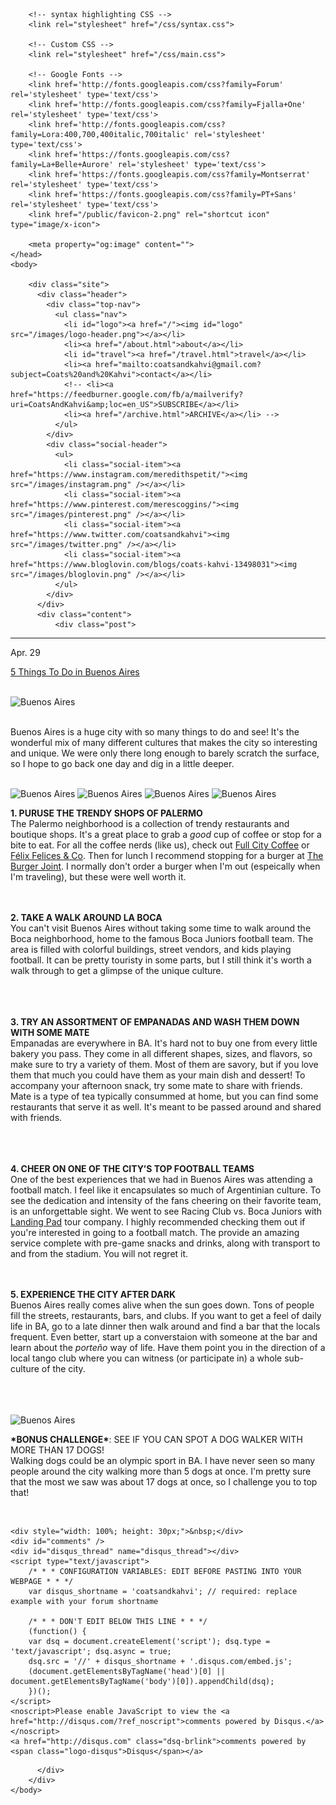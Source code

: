<!DOCTYPE html>
<html>
    <head>
        <meta charset="utf-8">
        <meta http-equiv="X-UA-Compatible" content="IE=edge,chrome=1">
        <title>5 Things To Do in Buenos Aires</title>
        <meta name="viewport" content="width=device-width">

        <!-- syntax highlighting CSS -->
        <link rel="stylesheet" href="/css/syntax.css">

        <!-- Custom CSS -->
        <link rel="stylesheet" href="/css/main.css">

        <!-- Google Fonts -->
        <link href='http://fonts.googleapis.com/css?family=Forum' rel='stylesheet' type='text/css'>
        <link href='http://fonts.googleapis.com/css?family=Fjalla+One' rel='stylesheet' type='text/css'>
        <link href='http://fonts.googleapis.com/css?family=Lora:400,700,400italic,700italic' rel='stylesheet' type='text/css'>
        <link href='https://fonts.googleapis.com/css?family=La+Belle+Aurore' rel='stylesheet' type='text/css'>
        <link href='https://fonts.googleapis.com/css?family=Montserrat' rel='stylesheet' type='text/css'>
        <link href='https://fonts.googleapis.com/css?family=PT+Sans' rel='stylesheet' type='text/css'>
        <link href="/public/favicon-2.png" rel="shortcut icon" type="image/x-icon">

        <meta property="og:image" content="">
    </head>
    <body>

        <div class="site">
          <div class="header">
            <div class="top-nav">
              <ul class="nav">
                <li id="logo"><a href="/"><img id="logo" src="/images/logo-header.png"></a></li>
                <li><a href="/about.html">about</a></li>
                <li id="travel"><a href="/travel.html">travel</a></li>
                <li><a href="mailto:coatsandkahvi@gmail.com?subject=Coats%20and%20Kahvi">contact</a></li>
                <!-- <li><a href="https://feedburner.google.com/fb/a/mailverify?uri=CoatsAndKahvi&amp;loc=en_US">SUBSCRIBE</a></li>
                <li><a href="/archive.html">ARCHIVE</a></li> -->
              </ul>
            </div>
            <div class="social-header">
              <ul>
                <li class="social-item"><a href="https://www.instagram.com/meredithspetit/"><img src="/images/instagram.png" /></a></li>
                <li class="social-item"><a href="https://www.pinterest.com/merescoggins/"><img src="/images/pinterest.png" /></a></li>
                <li class="social-item"><a href="https://www.twitter.com/coatsandkahvi"><img src="/images/twitter.png" /></a></li>
                <li class="social-item"><a href="https://www.bloglovin.com/blogs/coats-kahvi-13498031"><img src="/images/bloglovin.png" /></a></li>
              </ul>
            </div>
          </div>
          <div class="content">
              <div class="post">
  <div class="date-container">
    <hr>
    <span class="date">Apr. 29</span>
  </div>
  <div class="post-content">
    <p class="title"><a href="">5 Things To Do in Buenos Aires</a></p>
  	<br>
<div class="image">
<img style="margin-bottom:0" alt="Buenos Aires" src="https://s3.amazonaws.com/coatsandkahvi/2016.04.23+5+Things+to+do+in+Buenos+Aires/Buenos+Aires-5.jpg" />
</div>

<br>
<p>
Buenos Aires is a huge city with so many things to do and see! It's the wonderful mix of many different cultures that makes the city so interesting and unique.  We were only there long enough to barely scratch the surface, so I hope to go back one day and dig in a little deeper.  

</p>
<br>
<div class="image">
<img style="margin-bottom:0" alt="Buenos Aires" src="https://s3.amazonaws.com/coatsandkahvi/2016.04.23+5+Things+to+do+in+Buenos+Aires/Buenos+Aires-1.jpg" />	
<img style="margin-bottom:0" alt="Buenos Aires" src="https://s3.amazonaws.com/coatsandkahvi/2016.04.23+5+Things+to+do+in+Buenos+Aires/Buenos+Aires-6.jpg" />
<img style="margin-bottom:0" alt="Buenos Aires" src="https://s3.amazonaws.com/coatsandkahvi/2016.04.23+5+Things+to+do+in+Buenos+Aires/Buenos+Aires-7.jpg" />
<img style="margin-bottom:0" alt="Buenos Aires" src="https://s3.amazonaws.com/coatsandkahvi/2016.04.23+5+Things+to+do+in+Buenos+Aires/Buenos+Aires-8.jpg" />
</div>

<p>
<strong>1. PURUSE THE TRENDY SHOPS OF PALERMO</strong>
<br>
The Palermo neighborhood is a collection of trendy restaurants and boutique shops. It's a great place to grab a <em>good</em> cup of coffee or stop for a bite to eat.  For all the coffee nerds (like us), check out <a href="https://www.facebook.com/fullcitycoffeehouse/">Full City Coffee</a> or <a href="https://www.facebook.com/FelixFelicisCoffee">Félix Felices & Co</a>. Then for lunch I recommend stopping for a burger at <a href="https://www.facebook.com/BurgerJointPalermo">The Burger Joint</a>.  I normally don't order a burger when I'm out (espeically when I'm traveling), but these were well worth it.  
<br>
<br>
<br>

<strong>2. TAKE A WALK AROUND LA BOCA</strong>
<br>
You can't visit Buenos Aires without taking some time to walk around the Boca neighborhood, home to the famous Boca Juniors football team.  The area is filled with colorful buildings, street vendors, and kids playing football.  It can be pretty touristy in some parts, but I still think it's worth a walk through to get a glimpse of the unique culture.   
<br>
<br>
<br>

<strong>3. TRY AN ASSORTMENT OF EMPANADAS AND WASH THEM DOWN WITH SOME MATE</strong>
<br>
Empanadas are everywhere in BA.  It's hard not to buy one from every little bakery you pass.  They come in all different shapes, sizes, and flavors, so make sure to try a variety of them.  Most of them are savory, but if you love them that much you could have them as your main dish and dessert!  To accompany your afternoon snack, try some mate to share with friends.  Mate is a type of tea typically consummed at home, but you can find some restaurants that serve it as well. It's meant to be passed around and shared with friends.    
<br>
<br>
<br>

<strong>4. CHEER ON ONE OF THE CITY’S TOP FOOTBALL TEAMS</strong>
<br>
One of the best experiences that we had in Buenos Aires was attending a football match.  I feel like it encapsulates so much of Argentinian culture.  To see the dedication and intensity of the fans cheering on their favorite team, is an unforgettable sight.  We went to see Racing Club vs. Boca Juniors with <a href="http://landingpadba.com/">Landing Pad</a> tour company.  I highly recommended checking them out if you're interested in going to a football match.  The provide an amazing service complete with pre-game snacks and drinks, along with transport to and from the stadium.  You will not regret it. 
<br>
<br>
<br>

<strong>5. EXPERIENCE THE CITY AFTER DARK</strong>
<br>
Buenos Aires really comes alive when the sun goes down.  Tons of people fill the streets, restaurants, bars, and clubs.  If you want to get a feel of daily life in BA, go to a late dinner then walk around and find a bar that the locals frequent.  Even better, start up a converstaion with someone at the bar and learn about the <em>porteño</em> way of life.  Have them point you in the direction of a local tango club where you can witness (or participate in) a whole sub-culture of the city.   
<br>
<br>
<br>
</p>

<div class="image">
	<img style="margin-bottom:0" alt="Buenos Aires" src="https://s3.amazonaws.com/coatsandkahvi/2016.04.23+5+Things+to+do+in+Buenos+Aires/Buenos+Aires-9.jpg" />
</div>

<p><strong>*BONUS CHALLENGE*</strong>: SEE IF YOU CAN SPOT A DOG WALKER WITH MORE THAN 17 DOGS! 
<br>
Walking dogs could be an olympic sport in BA.  I have never seen so many people around the city walking more than 5 dogs at once.  I'm pretty sure that the most we saw was about 17 dogs at once, so I challenge you to top that!  
</p>

<br>



  	<div style="width: 100%; height: 30px;">&nbsp;</div>
  	<div id="comments" />
  	<div id="disqus_thread" name="disqus_thread"></div>
  	<script type="text/javascript">
  		/* * * CONFIGURATION VARIABLES: EDIT BEFORE PASTING INTO YOUR WEBPAGE * * */
  		var disqus_shortname = 'coatsandkahvi'; // required: replace example with your forum shortname

  		/* * * DON'T EDIT BELOW THIS LINE * * */
  		(function() {
  		var dsq = document.createElement('script'); dsq.type = 'text/javascript'; dsq.async = true;
  		dsq.src = '//' + disqus_shortname + '.disqus.com/embed.js';
  		(document.getElementsByTagName('head')[0] || document.getElementsByTagName('body')[0]).appendChild(dsq);
  		})();
  	</script>
  	<noscript>Please enable JavaScript to view the <a href="http://disqus.com/?ref_noscript">comments powered by Disqus.</a></noscript>
  	<a href="http://disqus.com" class="dsq-brlink">comments powered by <span class="logo-disqus">Disqus</span></a>
  </div>
</div>

          </div>
        </div>
    </body>
</html>
